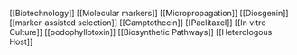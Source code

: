 [[Biotechnology]]
[[Molecular markers]]
[[Micropropagation]]
[[Diosgenin]]
[[marker-assisted selection]]
[[Camptothecin]]
[[Paclitaxel]]
[[In vitro Culture]]
[[podophyllotoxin]]
[[Biosynthetic Pathways]]
[[Heterologous Host]]
